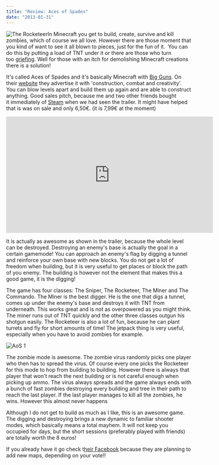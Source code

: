 ```yaml
---
title: "Review: Aces of Spades"
date: "2013-01-31"
---
```


![The Rocketeer](images/The-Rocketeer1.png)In Minecraft you get to build, create, survive and kill zombies, which of course we all love. However there are those moment that you kind of want to see it all blown to pieces, just for the fun of it.  You can do this by putting a load of TNT under it or there are those who turn too [griefing](http://www.minecraftwiki.net/wiki/Griefing). Well for those with an itch for demolishing Minecraft creations there is a solution!

It's called Aces of Spades and it's basically Minecraft with [Big Guns](http://youtu.be/zNiqnnn39PA). On their [website](http://www.aceofspades.com/) they advertise it with 'construction, combat and creativity'. You can blow levels apart and build them up again and are able to construct anything. Good sales pitch, because me and two other friends bought it immediately of [Steam](http://store.steampowered.com/app/224540) when we had seen the trailer. It might have helped that is was on sale and only 6,50€. (it is 7,99€ at the moment)

<iframe src="http://www.youtube.com/embed/RK5utVkjOi4?rel=0" height="315" width="560" allowfullscreen frameborder="0"></iframe>

It is actually as awesome as shown in the trailer, because the whole level can be destroyed. Destroying an enemy's base is actually the goal in a certain gamemode! You can approach an enemy's flag by digging a tunnel and reinforce your own base with new blocks. You do not get a lot of freedom when building, but it is very useful to get places or block the path of you enemy. The building is however not the element that makes this a good game, it is the digging!

The game has four classes: The Sniper, The Rocketeer, The Miner and The Commando. The Miner is the best digger. He is the one that digs a tunnel, comes up under the enemy's base and destroys it with TNT from underneath. This works great and is not as overpowered as you might think. The miner runs out of TNT quickly and the other three classes outgun his shotgun easily. The Rocketeer is also a lot of fun, because he can plant turrets and fly for short amounts of time! The jetpack thing is very useful, especially when you have to avoid zombies for example.

![AoS 1](images/AoS-1.png)

The zombie mode is awesome. The zombie virus randomly picks one player who then has to spread the virus. Of course every one picks the Rocketeer for this mode to hop from building to building. However there is always that player that won't reach the next building or is not careful enough when picking up ammo. The virus always spreads and the game always ends with a bunch of fast zombies destroying every building and tree in their path to reach the last player. If the last player manages to kill all the zombies, he wins. However this almost never happens

Although I do not get to build as much as I like, this is an awesome game. The digging and destroying brings a new dynamic to familiar shooter modes, which basically means a total mayhem. It will not keep you occupied for days, but the short sessions (preferably played with friends) are totally worth the 8 euros!

If you already have it go check t[heir Facebook](http://www.facebook.com/aceofspadesgame?fref=ts) because they are planning to add new maps, depending on your vote!!

